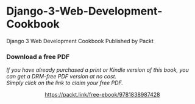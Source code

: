 


# Django-3-Web-Development-Cookbook
Django 3 Web Development Cookbook Published by Packt
### Download a free PDF

 <i>If you have already purchased a print or Kindle version of this book, you can get a DRM-free PDF version at no cost.<br>Simply click on the link to claim your free PDF.</i>
<p align="center"> <a href="https://packt.link/free-ebook/9781838987428">https://packt.link/free-ebook/9781838987428 </a> </p>